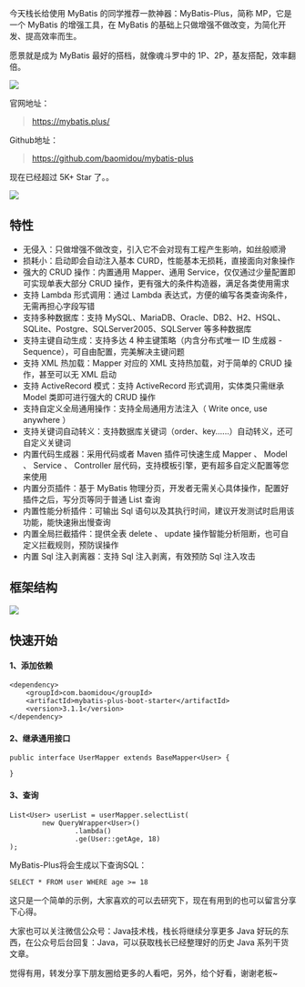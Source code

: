 今天栈长给使用 MyBatis 的同学推荐一款神器：MyBatis-Plus，简称 MP，它是一个 MyBatis 的增强工具，在 MyBatis 的基础上只做增强不做改变，为简化开发、提高效率而生。

愿景就是成为 MyBatis 最好的搭档，就像魂斗罗中的 1P、2P，基友搭配，效率翻倍。

![](http://img.javastack.cn/20190529110805.png)

官网地址：

> https://mybatis.plus/

Github地址：

> https://github.com/baomidou/mybatis-plus

现在已经超过 5K+ Star 了。。

![](http://img.javastack.cn/20190529111707.png)

## 特性

- 无侵入：只做增强不做改变，引入它不会对现有工程产生影响，如丝般顺滑
- 损耗小：启动即会自动注入基本 CURD，性能基本无损耗，直接面向对象操作
- 强大的 CRUD 操作：内置通用 Mapper、通用 Service，仅仅通过少量配置即可实现单表大部分 CRUD 操作，更有强大的条件构造器，满足各类使用需求
- 支持 Lambda 形式调用：通过 Lambda 表达式，方便的编写各类查询条件，无需再担心字段写错
- 支持多种数据库：支持 MySQL、MariaDB、Oracle、DB2、H2、HSQL、SQLite、Postgre、SQLServer2005、SQLServer 等多种数据库
- 支持主键自动生成：支持多达 4 种主键策略（内含分布式唯一 ID 生成器 - Sequence），可自由配置，完美解决主键问题
- 支持 XML 热加载：Mapper 对应的 XML 支持热加载，对于简单的 CRUD 操作，甚至可以无 XML 启动
- 支持 ActiveRecord 模式：支持 ActiveRecord 形式调用，实体类只需继承 Model 类即可进行强大的 CRUD 操作
- 支持自定义全局通用操作：支持全局通用方法注入（ Write once, use anywhere ）
- 支持关键词自动转义：支持数据库关键词（order、key......）自动转义，还可自定义关键词
- 内置代码生成器：采用代码或者 Maven 插件可快速生成 Mapper 、 Model 、 Service 、 Controller 层代码，支持模板引擎，更有超多自定义配置等您来使用
- 内置分页插件：基于 MyBatis 物理分页，开发者无需关心具体操作，配置好插件之后，写分页等同于普通 List 查询
- 内置性能分析插件：可输出 Sql 语句以及其执行时间，建议开发测试时启用该功能，能快速揪出慢查询
- 内置全局拦截插件：提供全表 delete 、 update 操作智能分析阻断，也可自定义拦截规则，预防误操作
- 内置 Sql 注入剥离器：支持 Sql 注入剥离，有效预防 Sql 注入攻击

## 框架结构

![](http://img.javastack.cn/20190529110859.png)

## 快速开始

#### 1、添加依赖

```
<dependency>
    <groupId>com.baomidou</groupId>
    <artifactId>mybatis-plus-boot-starter</artifactId>
    <version>3.1.1</version>
</dependency>
```

#### 2、继承通用接口

```
public interface UserMapper extends BaseMapper<User> {

}
```

#### 3、查询

```
List<User> userList = userMapper.selectList(
        new QueryWrapper<User>()
                .lambda()
                .ge(User::getAge, 18)
);
```

MyBatis-Plus将会生成以下查询SQL：

```
SELECT * FROM user WHERE age >= 18
```

这只是一个简单的示例，大家喜欢的可以去研究下，现在有用到的也可以留言分享下心得。

大家也可以关注微信公众号：Java技术栈，栈长将继续分享更多 Java 好玩的东西，在公众号后台回复：Java，可以获取栈长已经整理好的历史 Java 系列干货文章。

觉得有用，转发分享下朋友圈给更多的人看吧，另外，给个好看，谢谢老板~

